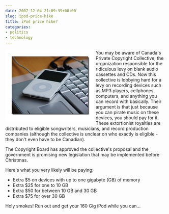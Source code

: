 ```yaml
---
date: 2007-12-04 21:09:39+00:00
slug: ipod-price-hike
title: iPod price hike?
categories:
- politics
- technology
---
```


<img align="left" style="border:20px solid white" src="/images/490822_53990118.jpg">

You may be aware of Canada's Private Copyright Collective, the organization responsible for the ridiculous levy on blank audio cassettes and CDs. Now this collective is lobbying hard for a levy on recording devices such as MP3 players, cellphones, computers, and anything you can record with basically. Their argument is that just because you can pirate music on these devices, you should pay for it. These extortionist royalties are distributed to eligible songwriters, musicians, and record production companies (although the collective is unclear on who exactly is eligible - they don't even have to be Canadian).

The Copyright Board has approved the collective's proposal and the government is promising new legislation that may be implemented before Christmas. 

Here's what you very likely will be paying:

  * Extra $5 on devices with up to one gigabyte (GB) of memory
  * Extra $25 for one to 10 GB
  * Extra $50 for between 10 GB and 30 GB
  * Extra $75 for over 30 GB

Holy smokes! Run out and get your 160 Gig iPod while you can...
